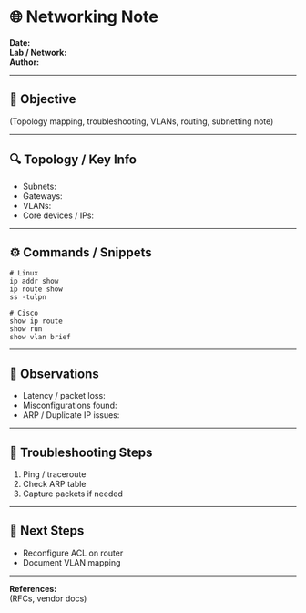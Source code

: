 # 🌐 Networking Note

**Date:**  
**Lab / Network:**  
**Author:**  

---

## 🎯 Objective
(Topology mapping, troubleshooting, VLANs, routing, subnetting note)

---

## 🔍 Topology / Key Info
- Subnets:  
- Gateways:  
- VLANs:  
- Core devices / IPs:  

---

## ⚙️ Commands / Snippets
    # Linux
    ip addr show
    ip route show
    ss -tulpn

    # Cisco
    show ip route
    show run
    show vlan brief

---

## 🧾 Observations
- Latency / packet loss:  
- Misconfigurations found:  
- ARP / Duplicate IP issues:

---

## 🧩 Troubleshooting Steps
1. Ping / traceroute  
2. Check ARP table  
3. Capture packets if needed

---

## 🧭 Next Steps
- Reconfigure ACL on router  
- Document VLAN mapping

---

**References:**  
(RFCs, vendor docs)
